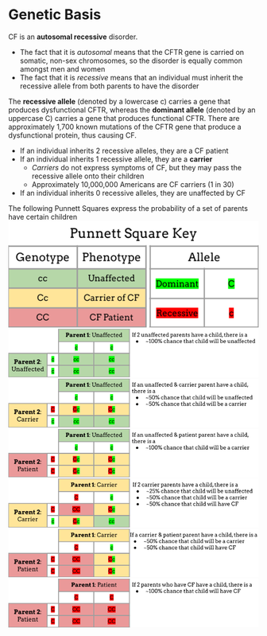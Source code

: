 # Genetic Basis

CF is an **autosomal recessive** disorder.
*   The fact that it is _autosomal_ means that the CFTR gene is carried on somatic, non-sex chromosomes, so the disorder is equally common amongst men and women
*   The fact that it is _recessive_ means that an individual must inherit the recessive allele from both parents to have the disorder

The **recessive allele** (denoted by a lowercase c) carries a gene that produces dysfunctional CFTR, whereas the **dominant allele** (denoted by an uppercase C) carries a gene that produces functional CFTR. There are approximately 1,700 known mutations of the CFTR gene that produce a dysfunctional protein, thus causing CF.
- If an individual inherits 2 recessive alleles, they are a CF patient
- If an individual inherits 1 recessive allele, they are a **carrier**
  - _Carriers_ do not express symptoms of CF, but they may pass the recessive allele onto their children
  - Approximately 10,000,000 Americans are CF carriers (1 in 30)
- If an individual inherits 0 recessive alleles, they are unaffected by CF

The following Punnett Squares express the probability of a set of parents have certain children
![Punnett Square Key](img/key.png)
![Unaffected & Unaffected Cross](img/Unaffected_Unaffected.png)
![Unaffected & Carrier Cross](img/Unaffected_Carrier.png)
![Unaffected & Patient Cross](img/Unaffected_Patient.png)
![Carrier & Carrier Cross](img/Carrier_Carrier1.png)
![Carrier & Patient Cross](img/Carrier_Patient.png)
![Patient & Patient Cross](img/Patient_Patient.png)

